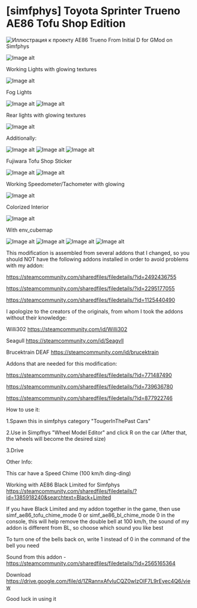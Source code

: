 # [simfphys] Toyota Sprinter Trueno AE86 Tofu Shop Edition
![Иллюстрация к проекту](https://github.com/TougerInThePast/-simfphys-Toyota-Sprinter-Trueno-AE86-Tofu-Shop-Edition/blob/main/ae86.png)
AE86 Trueno From Initial D for GMod on Simfphys

![Image alt](https://github.com/TougerInThePast/-simfphys-Toyota-Sprinter-Trueno-AE86-Tofu-Shop-Edition/blob/main/0.jpg)

Working Lights with glowing textures

![Image alt](https://github.com/TougerInThePast/-simfphys-Toyota-Sprinter-Trueno-AE86-Tofu-Shop-Edition/blob/main/2.jpg)

Fog Lights

![Image alt](https://github.com/TougerInThePast/-simfphys-Toyota-Sprinter-Trueno-AE86-Tofu-Shop-Edition/blob/main/1.jpg)
![Image alt](https://github.com/TougerInThePast/-simfphys-Toyota-Sprinter-Trueno-AE86-Tofu-Shop-Edition/blob/main/3.jpg)

Rear lights with glowing textures

![Image alt](https://github.com/TougerInThePast/-simfphys-Toyota-Sprinter-Trueno-AE86-Tofu-Shop-Edition/blob/main/4.jpg)

Additionally:

![Image alt](https://github.com/TougerInThePast/-simfphys-Toyota-Sprinter-Trueno-AE86-Tofu-Shop-Edition/blob/main/5.jpg)
![Image alt](https://github.com/TougerInThePast/-simfphys-Toyota-Sprinter-Trueno-AE86-Tofu-Shop-Edition/blob/main/6.jpg)
![Image alt](https://github.com/TougerInThePast/-simfphys-Toyota-Sprinter-Trueno-AE86-Tofu-Shop-Edition/blob/main/9.jpg)

Fujiwara Tofu Shop Sticker

![Image alt](https://github.com/TougerInThePast/-simfphys-Toyota-Sprinter-Trueno-AE86-Tofu-Shop-Edition/blob/main/7.jpg)
![Image alt](https://github.com/TougerInThePast/-simfphys-Toyota-Sprinter-Trueno-AE86-Tofu-Shop-Edition/blob/main/8.jpg)

Working Speedometer/Tachometer with glowing

![Image alt](https://github.com/TougerInThePast/-simfphys-Toyota-Sprinter-Trueno-AE86-Tofu-Shop-Edition/blob/main/10.jpg)

Colorized Interior

![Image alt](https://github.com/TougerInThePast/-simfphys-Toyota-Sprinter-Trueno-AE86-Tofu-Shop-Edition/blob/main/11.jpg)

With env_cubemap

![Image alt](https://github.com/TougerInThePast/-simfphys-Toyota-Sprinter-Trueno-AE86-Tofu-Shop-Edition/blob/main/13.jpg)
![Image alt](https://github.com/TougerInThePast/-simfphys-Toyota-Sprinter-Trueno-AE86-Tofu-Shop-Edition/blob/main/14.jpg)
![Image alt](https://github.com/TougerInThePast/-simfphys-Toyota-Sprinter-Trueno-AE86-Tofu-Shop-Edition/blob/main/15.jpg)
![Image alt](https://github.com/TougerInThePast/-simfphys-Toyota-Sprinter-Trueno-AE86-Tofu-Shop-Edition/blob/main/16.jpg)

This modification is assembled from several addons that I changed, so you should NOT have the following addons installed in order to avoid problems with my addon:

https://steamcommunity.com/sharedfiles/filedetails/?id=2492436755

https://steamcommunity.com/sharedfiles/filedetails/?id=2295177055

https://steamcommunity.com/sharedfiles/filedetails/?id=1125440490

I apologize to the creators of the originals, from whom I took the addons without their knowledge:

Willi302 https://steamcommunity.com/id/Willi302

Seagull https://steamcommunity.com/id/Seagvll

Brucektrain DEAF https://steamcommunity.com/id/brucektrain


Addons that are needed for this modification:

https://steamcommunity.com/sharedfiles/filedetails/?id=771487490

https://steamcommunity.com/sharedfiles/filedetails/?id=739636780

https://steamcommunity.com/sharedfiles/filedetails/?id=877922746

How to use it:

1.Spawn this in simfphys category "TougerInThePast Cars"

2.Use in Simpfhys "Wheel Model Editor" and click R on the car (After that, the wheels will become the desired size)

3.Drive

Other Info:

This car have a Speed Chime (100 km/h ding-ding)

Working with AE86 Black Limited for Simfphys https://steamcommunity.com/sharedfiles/filedetails/?id=1385918240&searchtext=Black+Limited

If you have Black Limited and my addon together in the game, then use simf_ae86_tofu_chime_mode 0 or simf_ae86_bl_chime_mode 0 in the console, this will help remove the double bell at 100 km/h, the sound of my addon is different from BL, so choose which sound you like best

To turn one of the bells back on, write 1 instead of 0 in the command of the bell you need

Sound from this addon - https://steamcommunity.com/sharedfiles/filedetails/?id=2565165364

Download https://drive.google.com/file/d/1ZRannxAfvIuCQZ0wIzOIF7L9rEyec4Q6/view

Good luck in using it
